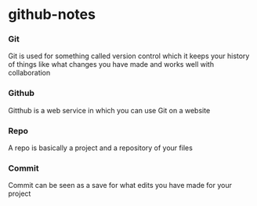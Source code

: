 # github-notes

### Git
Git is used for something called version control which it keeps your history of things like what changes you have made and works well with collaboration 
### Github
Gitthub is a web service in which you can use Git on a website
### Repo
A repo is basically a project and a repository of your files
### Commit
Commit can be seen as a save for what edits you have made for your project 
